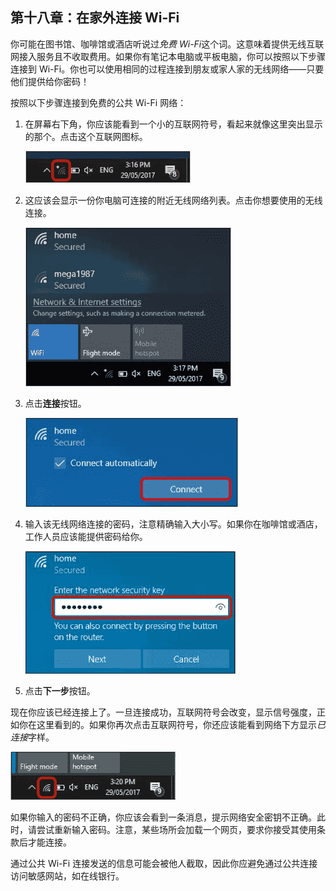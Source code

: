 ## 第十八章：在家外连接 Wi-Fi

你可能在图书馆、咖啡馆或酒店听说过*免费 Wi-Fi*这个词。这意味着提供无线互联网接入服务且不收取费用。如果你有笔记本电脑或平板电脑，你可以按照以下步骤连接到 Wi-Fi。你也可以使用相同的过程连接到朋友或家人家的无线网络——只要他们提供给你密码！

按照以下步骤连接到免费的公共 Wi-Fi 网络：

1.  在屏幕右下角，你应该能看到一个小的互联网符号，看起来就像这里突出显示的那个。点击这个互联网图标。

    ![Image](img/f0302-01.jpg)

1.  这应该会显示一份你电脑可连接的附近无线网络列表。点击你想要使用的无线连接。

    ![Image](img/f0302-02.jpg)

1.  点击**连接**按钮。

    ![Image](img/f0302-03.jpg)

1.  输入该无线网络连接的密码，注意精确输入大小写。如果你在咖啡馆或酒店，工作人员应该能提供密码给你。

    ![Image](img/f0303-01.jpg)

1.  点击**下一步**按钮。

现在你应该已经连接上了。一旦连接成功，互联网符号会改变，显示信号强度，正如你在这里看到的。如果你再次点击互联网符号，你还应该能看到网络下方显示*已连接*字样。

![Image](img/f0303-02.jpg)

如果你输入的密码不正确，你应该会看到一条消息，提示网络安全密钥不正确。此时，请尝试重新输入密码。注意，某些场所会加载一个网页，要求你接受其使用条款后才能连接。

通过公共 Wi-Fi 连接发送的信息可能会被他人截取，因此你应避免通过公共连接访问敏感网站，如在线银行。
